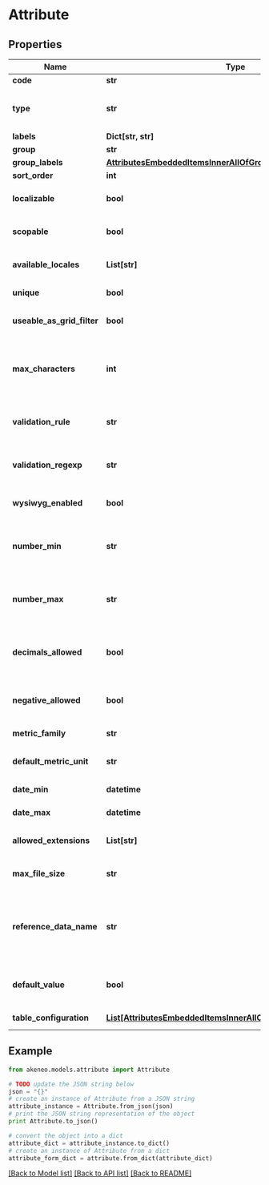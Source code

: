 # Attribute


## Properties
Name | Type | Description | Notes
------------ | ------------- | ------------- | -------------
**code** | **str** | Attribute code | 
**type** | **str** | Attribute type. See &lt;a href&#x3D;&#39;/concepts/catalog-structure.html#attribute&#39;&gt;type&lt;/a&gt; section for more details. | 
**labels** | **Dict[str, str]** | Attribute labels for each locale | [optional] 
**group** | **str** | Attribute group | 
**group_labels** | [**AttributesEmbeddedItemsInnerAllOfGroupLabels**](AttributesEmbeddedItemsInnerAllOfGroupLabels.md) |  | [optional] 
**sort_order** | **int** | Order of the attribute in its group | [optional] 
**localizable** | **bool** | Whether the attribute is localizable, i.e. can have one value by locale | [optional] [default to False]
**scopable** | **bool** | Whether the attribute is scopable, i.e. can have one value by channel | [optional] [default to False]
**available_locales** | **List[str]** | To make the attribute locale specfic, specify here for which locales it is specific | [optional] 
**unique** | **bool** | Whether two values for the attribute cannot be the same | [optional] 
**useable_as_grid_filter** | **bool** | Whether the attribute can be used as a filter for the product grid in the PIM user interface | [optional] 
**max_characters** | **int** | Number maximum of characters allowed for the value of the attribute when the attribute type is &#x60;pim_catalog_text&#x60;, &#x60;pim_catalog_textarea&#x60; or &#x60;pim_catalog_identifier&#x60; | [optional] 
**validation_rule** | **str** | Validation rule type used to validate any attribute value when the attribute type is &#x60;pim_catalog_text&#x60; or &#x60;pim_catalog_identifier&#x60; | [optional] 
**validation_regexp** | **str** | Regexp expression used to validate any attribute value when the attribute type is &#x60;pim_catalog_text&#x60; or &#x60;pim_catalog_identifier&#x60; | [optional] 
**wysiwyg_enabled** | **bool** | Whether the WYSIWYG interface is shown when the attribute type is &#x60;pim_catalog_textarea&#x60; | [optional] 
**number_min** | **str** | Minimum integer value allowed when the attribute type is &#x60;pim_catalog_metric&#x60;, &#x60;pim_catalog_price&#x60; or &#x60;pim_catalog_number&#x60; | [optional] 
**number_max** | **str** | Maximum integer value allowed when the attribute type is &#x60;pim_catalog_metric&#x60;, &#x60;pim_catalog_price&#x60; or &#x60;pim_catalog_number&#x60; | [optional] 
**decimals_allowed** | **bool** | Whether decimals are allowed when the attribute type is &#x60;pim_catalog_metric&#x60;, &#x60;pim_catalog_price&#x60; or &#x60;pim_catalog_number&#x60; | [optional] 
**negative_allowed** | **bool** | Whether negative values are allowed when the attribute type is &#x60;pim_catalog_metric&#x60; or &#x60;pim_catalog_number&#x60; | [optional] 
**metric_family** | **str** | Metric family when the attribute type is &#x60;pim_catalog_metric&#x60; | [optional] 
**default_metric_unit** | **str** | Default metric unit when the attribute type is &#x60;pim_catalog_metric&#x60; | [optional] 
**date_min** | **datetime** | Minimum date allowed when the attribute type is &#x60;pim_catalog_date&#x60; | [optional] 
**date_max** | **datetime** | Maximum date allowed when the attribute type is &#x60;pim_catalog_date&#x60; | [optional] 
**allowed_extensions** | **List[str]** | Extensions allowed when the attribute type is &#x60;pim_catalog_file&#x60; or &#x60;pim_catalog_image&#x60; | [optional] 
**max_file_size** | **str** | Max file size in MB when the attribute type is &#x60;pim_catalog_file&#x60; or &#x60;pim_catalog_image&#x60; | [optional] 
**reference_data_name** | **str** | Reference entity code when the attribute type is &#x60;akeneo_reference_entity&#x60; or &#x60;akeneo_reference_entity_collection&#x60; OR Asset family code when the attribute type is &#x60;pim_catalog_asset_collection&#x60; | [optional] 
**default_value** | **bool** | Default value for a Yes/No attribute, applied when creating a new product or product model (only available since the 5.0) | [optional] 
**table_configuration** | [**List[AttributesEmbeddedItemsInnerAllOfTableConfigurationInner]**](AttributesEmbeddedItemsInnerAllOfTableConfigurationInner.md) | Configuration of the Table attribute (columns) | [optional] 

## Example

```python
from akeneo.models.attribute import Attribute

# TODO update the JSON string below
json = "{}"
# create an instance of Attribute from a JSON string
attribute_instance = Attribute.from_json(json)
# print the JSON string representation of the object
print Attribute.to_json()

# convert the object into a dict
attribute_dict = attribute_instance.to_dict()
# create an instance of Attribute from a dict
attribute_form_dict = attribute.from_dict(attribute_dict)
```
[[Back to Model list]](../README.md#documentation-for-models) [[Back to API list]](../README.md#documentation-for-api-endpoints) [[Back to README]](../README.md)


